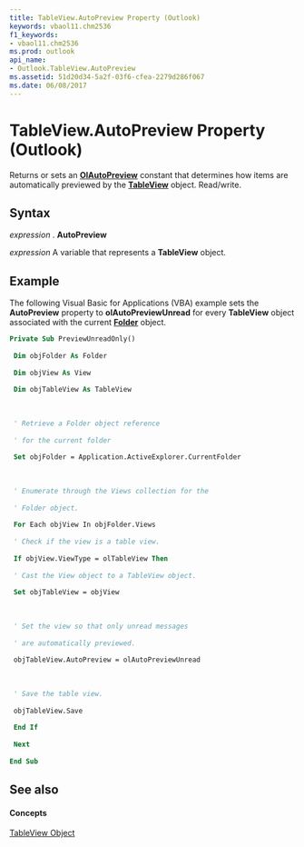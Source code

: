 ```yaml
---
title: TableView.AutoPreview Property (Outlook)
keywords: vbaol11.chm2536
f1_keywords:
- vbaol11.chm2536
ms.prod: outlook
api_name:
- Outlook.TableView.AutoPreview
ms.assetid: 51d20d34-5a2f-03f6-cfea-2279d286f067
ms.date: 06/08/2017
---
```



# TableView.AutoPreview Property (Outlook)

Returns or sets an  **[OlAutoPreview](Outlook.OlAutoPreview.md)** constant that determines how items are automatically previewed by the **[TableView](Outlook.TableView.md)** object. Read/write.


## Syntax

 _expression_ . **AutoPreview**

 _expression_ A variable that represents a **TableView** object.


## Example

The following Visual Basic for Applications (VBA) example sets the  **AutoPreview** property to **olAutoPreviewUnread** for every **TableView** object associated with the current **[Folder](Outlook.Folder.md)** object.


```vb
Private Sub PreviewUnreadOnly() 
 
 Dim objFolder As Folder 
 
 Dim objView As View 
 
 Dim objTableView As TableView 
 
 
 
 ' Retrieve a Folder object reference 
 
 ' for the current folder 
 
 Set objFolder = Application.ActiveExplorer.CurrentFolder 
 
 
 
 ' Enumerate through the Views collection for the 
 
 ' Folder object. 
 
 For Each objView In objFolder.Views 
 
 ' Check if the view is a table view. 
 
 If objView.ViewType = olTableView Then 
 
 ' Cast the View object to a TableView object. 
 
 Set objTableView = objView 
 
 
 
 ' Set the view so that only unread messages 
 
 ' are automatically previewed. 
 
 objTableView.AutoPreview = olAutoPreviewUnread 
 
 
 
 ' Save the table view. 
 
 objTableView.Save 
 
 End If 
 
 Next 
 
End Sub
```


## See also


#### Concepts


[TableView Object](Outlook.TableView.md)

